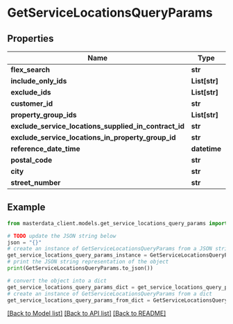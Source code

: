 # GetServiceLocationsQueryParams


## Properties

Name | Type | Description | Notes
------------ | ------------- | ------------- | -------------
**flex_search** | **str** |  | [optional] 
**include_only_ids** | **List[str]** |  | [optional] 
**exclude_ids** | **List[str]** |  | [optional] 
**customer_id** | **str** |  | [optional] 
**property_group_ids** | **List[str]** |  | [optional] 
**exclude_service_locations_supplied_in_contract_id** | **str** |  | [optional] 
**exclude_service_locations_in_property_group_id** | **str** |  | [optional] 
**reference_date_time** | **datetime** |  | [optional] 
**postal_code** | **str** |  | [optional] 
**city** | **str** |  | [optional] 
**street_number** | **str** |  | [optional] 

## Example

```python
from masterdata_client.models.get_service_locations_query_params import GetServiceLocationsQueryParams

# TODO update the JSON string below
json = "{}"
# create an instance of GetServiceLocationsQueryParams from a JSON string
get_service_locations_query_params_instance = GetServiceLocationsQueryParams.from_json(json)
# print the JSON string representation of the object
print(GetServiceLocationsQueryParams.to_json())

# convert the object into a dict
get_service_locations_query_params_dict = get_service_locations_query_params_instance.to_dict()
# create an instance of GetServiceLocationsQueryParams from a dict
get_service_locations_query_params_from_dict = GetServiceLocationsQueryParams.from_dict(get_service_locations_query_params_dict)
```
[[Back to Model list]](../README.md#documentation-for-models) [[Back to API list]](../README.md#documentation-for-api-endpoints) [[Back to README]](../README.md)


